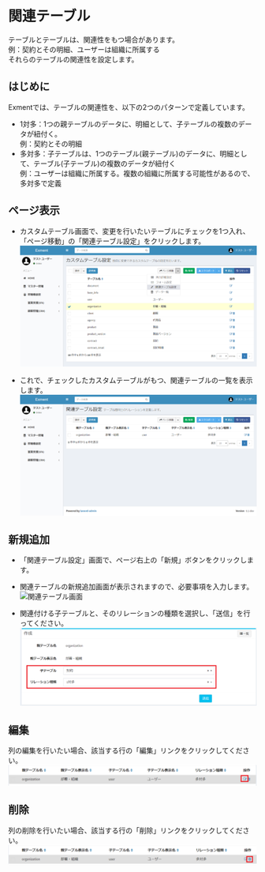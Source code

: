 # 関連テーブル
テーブルとテーブルは、関連性をもつ場合があります。  
例：契約とその明細、ユーザーは組織に所属する  
それらのテーブルの関連性を設定します。

## はじめに
Exmentでは、テーブルの関連性を、以下の2つのパターンで定義しています。  
- 1対多：1つの親テーブルのデータに、明細として、子テーブルの複数のデータが紐付く。    
例：契約とその明細  
- 多対多：子テーブルは、1つのテーブル(親テーブル)のデータに、明細として、テーブル(子テーブル)の複数のデータが紐付く  
例：ユーザーは組織に所属する。複数の組織に所属する可能性があるので、多対多で定義  

## ページ表示
- カスタムテーブル画面で、変更を行いたいテーブルにチェックを1つ入れ、「ページ移動」の「関連テーブル設定」をクリックします。  
![関連テーブル画面](img/relation/relation_grid1.png)

- これで、チェックしたカスタムテーブルがもつ、関連テーブルの一覧を表示します。  
![関連テーブル画面](img/relation/relation_grid2.png)


## 新規追加
- 「関連テーブル設定」画面で、ページ右上の「新規」ボタンをクリックします。

- 関連テーブルの新規追加画面が表示されますので、必要事項を入力します。
![関連テーブル画面](img/relation/relation_new1.png)  

- 関連付ける子テーブルと、そのリレーションの種類を選択し、「送信」を行ってください。
![関連テーブル画面](img/relation/relation_new2.png)  

## 編集
列の編集を行いたい場合、該当する行の「編集」リンクをクリックしてください。  
![関連テーブル画面](img/relation/relation_edit.png)  

## 削除
列の削除を行いたい場合、該当する行の「削除」リンクをクリックしてください。  
![関連テーブル画面](img/relation/relation_delete.png)  
